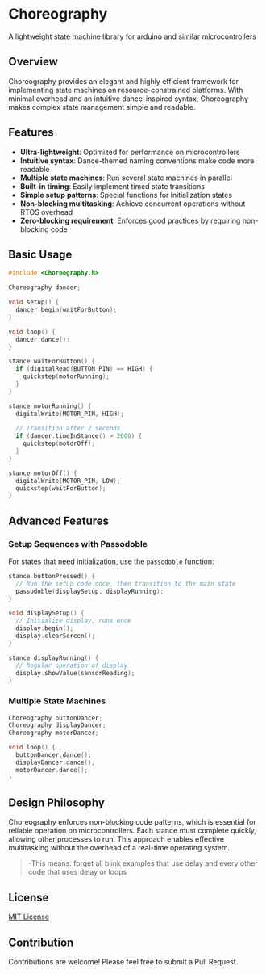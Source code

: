 # Choreography
A lightweight state machine library for arduino and similar microcontrollers

## Overview

Choreography provides an elegant and highly efficient framework for implementing state machines on resource-constrained platforms. With minimal overhead and an intuitive dance-inspired syntax, Choreography makes complex state management simple and readable.

## Features

- **Ultra-lightweight**: Optimized for performance on microcontrollers
- **Intuitive syntax**: Dance-themed naming conventions make code more readable
- **Multiple state machines**: Run several state machines in parallel
- **Built-in timing**: Easily implement timed state transitions
- **Simple setup patterns**: Special functions for initialization states
- **Non-blocking multitasking**: Achieve concurrent operations without RTOS overhead
- **Zero-blocking requirement**: Enforces good practices by requiring non-blocking code

## Basic Usage

```c
#include <Choreography.h>

Choreography dancer;

void setup() {
  dancer.begin(waitForButton);
}

void loop() {
  dancer.dance();
}

stance waitForButton() {
  if (digitalRead(BUTTON_PIN) == HIGH) {
    quickstep(motorRunning);
  }
}

stance motorRunning() {
  digitalWrite(MOTOR_PIN, HIGH);
  
  // Transition after 2 seconds
  if (dancer.timeInStance() > 2000) {
    quickstep(motorOff);
  }
}

stance motorOff() {
  digitalWrite(MOTOR_PIN, LOW);
  quickstep(waitForButton);
}
```

## Advanced Features

### Setup Sequences with Passodoble

For states that need initialization, use the `passodoble` function:

```c
stance buttonPressed() {
  // Run the setup code once, then transition to the main state
  passodoble(displaySetup, displayRunning);
}

void displaySetup() {
  // Initialize display, runs once
  display.begin();
  display.clearScreen();
}

stance displayRunning() {
  // Regular operation of display
  display.showValue(sensorReading);
}
```

### Multiple State Machines

```c
Choreography buttonDancer;
Choreography displayDancer;
Choreography motorDancer;

void loop() {
  buttonDancer.dance();
  displayDancer.dance();
  motorDancer.dance();
}
```

## Design Philosophy

Choreography enforces non-blocking code patterns, which is essential for reliable operation on microcontrollers. Each stance must complete quickly, allowing other processes to run. This approach enables effective multitasking without the overhead of a real-time operating system.
> -This means: forget all blink examples that use delay and every other code that uses delay or loops

## License

[MIT License](LICENSE)

## Contribution

Contributions are welcome! Please feel free to submit a Pull Request.
